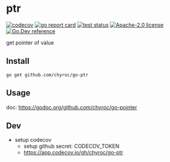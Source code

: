 # ptr

[![codecov](https://codecov.io/gh/chyroc/go-ptr/branch/master/graph/badge.svg?token=Z73T6YFF80)](https://codecov.io/gh/chyroc/go-ptr)
[![go report card](https://goreportcard.com/badge/github.com/chyroc/go-ptr "go report card")](https://goreportcard.com/report/github.com/chyroc/go-ptr)
[![test status](https://github.com/chyroc/go-ptr/actions/workflows/ci.yml/badge.svg)](https://github.com/chyroc/go-ptr/actions)
[![Apache-2.0 license](https://img.shields.io/badge/License-Apache%202.0-brightgreen.svg)](https://opensource.org/licenses/Apache-2.0)
[![Go.Dev reference](https://img.shields.io/badge/go.dev-reference-blue?logo=go&logoColor=white)](https://pkg.go.dev/github.com/chyroc/go-ptr)

get pointer of value

## Install

```shell
go get github.com/chyroc/go-ptr
```

## Usage

doc: https://godoc.org/github.com/chyroc/go-pointer

## Dev

- setup codecov
  - setup github secret: CODECOV_TOKEN
  - https://app.codecov.io/gh/chyroc/go-ptr
